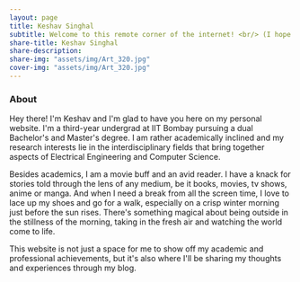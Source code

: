```yaml
---
layout: page
title: Keshav Singhal
subtitle: Welcome to this remote corner of the internet! <br/> (I hope it doesn't always remain remote)
share-title: Keshav Singhal
share-description: 
share-img: "assets/img/Art_320.jpg"
cover-img: "assets/img/Art_320.jpg"
---
```


### About
Hey there! I'm Keshav and I'm glad to have you here on my personal website. I'm a third-year undergrad at IIT Bombay pursuing a dual Bachelor's and Master's degree. I am rather academically inclined and my research interests lie in the interdisciplinary fields that bring together aspects of Electrical Engineering and Computer Science.

Besides academics, I am a movie buff and an avid reader. I have a knack for stories told through the lens of any medium, be it books, movies, tv shows, anime or manga. And when I need a break from all the screen time, I love to lace up my shoes and go for a walk, especially on a crisp winter morning just before the sun rises. There's something magical about being outside in the stillness of the morning, taking in the fresh air and watching the world come to life. 

This website is not just a space for me to show off my academic and professional achievements, but it's also where I'll be sharing my thoughts and experiences through my blog. 

